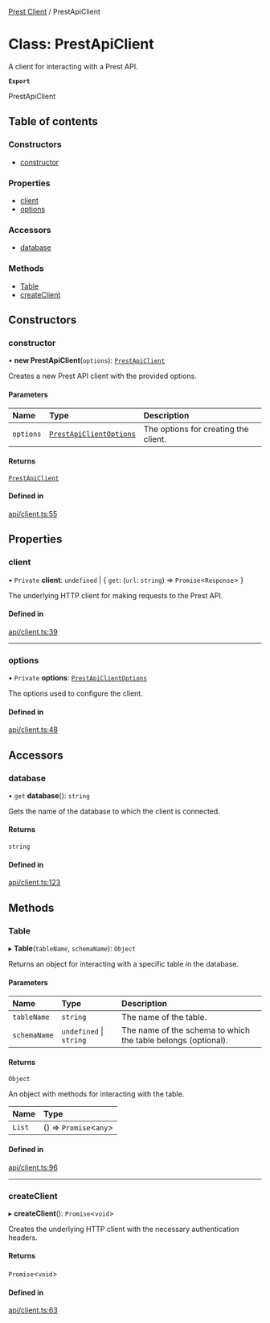 [Prest Client](../README.md) / PrestApiClient

# Class: PrestApiClient

A client for interacting with a Prest API.

**`Export`**

PrestApiClient

## Table of contents

### Constructors

- [constructor](PrestApiClient.md#constructor)

### Properties

- [client](PrestApiClient.md#client)
- [options](PrestApiClient.md#options)

### Accessors

- [database](PrestApiClient.md#database)

### Methods

- [Table](PrestApiClient.md#table)
- [createClient](PrestApiClient.md#createclient)

## Constructors

### constructor

• **new PrestApiClient**(`options`): [`PrestApiClient`](PrestApiClient.md)

Creates a new Prest API client with the provided options.

#### Parameters

| Name | Type | Description |
| :------ | :------ | :------ |
| `options` | [`PrestApiClientOptions`](../interfaces/PrestApiClientOptions.md) | The options for creating the client. |

#### Returns

[`PrestApiClient`](PrestApiClient.md)

#### Defined in

[api/client.ts:55](https://github.com/pgEdge/prest-client/blob/1672b50/src/api/client.ts#L55)

## Properties

### client

• `Private` **client**: `undefined` \| \{ `get`: (`url`: `string`) => `Promise`\<`Response`\>  }

The underlying HTTP client for making requests to the Prest API.

#### Defined in

[api/client.ts:39](https://github.com/pgEdge/prest-client/blob/1672b50/src/api/client.ts#L39)

___

### options

• `Private` **options**: [`PrestApiClientOptions`](../interfaces/PrestApiClientOptions.md)

The options used to configure the client.

#### Defined in

[api/client.ts:48](https://github.com/pgEdge/prest-client/blob/1672b50/src/api/client.ts#L48)

## Accessors

### database

• `get` **database**(): `string`

Gets the name of the database to which the client is connected.

#### Returns

`string`

#### Defined in

[api/client.ts:123](https://github.com/pgEdge/prest-client/blob/1672b50/src/api/client.ts#L123)

## Methods

### Table

▸ **Table**(`tableName`, `schemaName`): `Object`

Returns an object for interacting with a specific table in the database.

#### Parameters

| Name | Type | Description |
| :------ | :------ | :------ |
| `tableName` | `string` | The name of the table. |
| `schemaName` | `undefined` \| `string` | The name of the schema to which the table belongs (optional). |

#### Returns

`Object`

An object with methods for interacting with the table.

| Name | Type |
| :------ | :------ |
| `List` | () => `Promise`\<`any`\> |

#### Defined in

[api/client.ts:96](https://github.com/pgEdge/prest-client/blob/1672b50/src/api/client.ts#L96)

___

### createClient

▸ **createClient**(): `Promise`\<`void`\>

Creates the underlying HTTP client with the necessary authentication headers.

#### Returns

`Promise`\<`void`\>

#### Defined in

[api/client.ts:63](https://github.com/pgEdge/prest-client/blob/1672b50/src/api/client.ts#L63)
